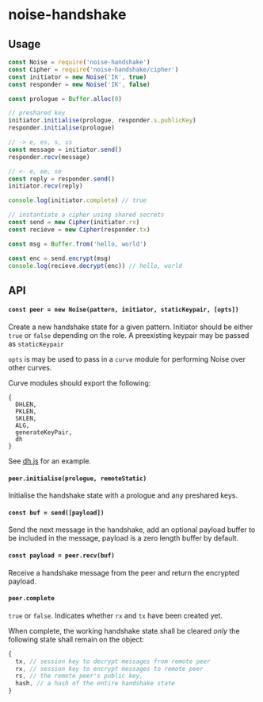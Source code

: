# noise-handshake

## Usage
```js
const Noise = require('noise-handshake')
const Cipher = require('noise-handshake/cipher')
const initiator = new Noise('IK', true)
const responder = new Noise('IK', false)

const prologue = Buffer.alloc(0)

// preshared key
initiator.initialise(prologue, responder.s.publicKey)
responder.initialise(prologue)

// -> e, es, s, ss
const message = initiator.send()
responder.recv(message)

// <- e, ee, se
const reply = responder.send()
initiator.recv(reply)

console.log(initiator.complete) // true

// instantiate a cipher using shared secrets
const send = new Cipher(initiator.rx)
const recieve = new Cipher(responder.tx)

const msg = Buffer.from('hello, world')

const enc = send.encrypt(msg)
console.log(recieve.decrypt(enc)) // hello, world
```

## API

#### `const peer = new Noise(pattern, initiator, staticKeypair, [opts])`

Create a new handshake state for a given pattern. Initiator should be either `true` or `false` depending on the role. A preexisting keypair may be passed as `staticKeypair`

`opts` is may be used to pass in a `curve` module for performing Noise over other curves.

Curve modules should export the following:
```
{
  DHLEN,
  PKLEN,
  SKLEN,
  ALG,
  generateKeyPair,
  dh
}
```

See [dh.js](./dh) for an example.

#### `peer.initialise(prologue, remoteStatic)`

Initialise the handshake state with a prologue and any preshared keys.

#### `const buf = send([payload])`

Send the next message in the handshake, add an optional payload buffer to be included in the message, payload is a zero length buffer by default.

#### `const payload = peer.recv(buf)`

Receive a handshake message from the peer and return the encrypted payload.

#### `peer.complete`

`true` or `false`. Indicates whether `rx` and `tx` have been created yet.

When complete, the working handshake state shall be cleared *only* the following state shall remain on the object:

```js
{
  tx, // session key to decrypt messages from remote peer
  rx, // session key to encrypt messages to remote peer
  rs, // the remote peer's public key,
  hash, // a hash of the entire handshake state
}
```
